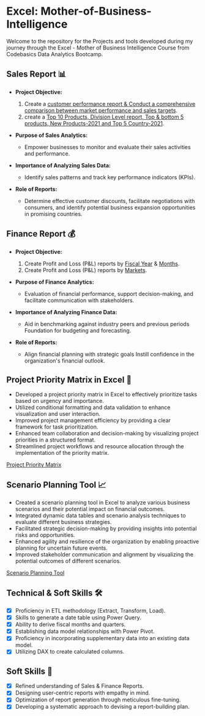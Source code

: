 
# Excel: Mother-of-Business-Intelligence

Welcome to the repository for the Projects and tools developed during my journey through the Excel - Mother of Business Intelligence Course from Codebasics Data Analytics Bootcamp.

## Sales Report 📊

- **Project Objective:** 
    1. Create a [customer performance report & Conduct a comprehensive comparison between market performance and sales targets](https://github.com/gRaza25/Excel-Mother-of-Business-Intelligence/blob/main/AtliQ_Sales_Analytics_Report.pdf).
    2. create a [Top 10 Products, Division Level report, Top & bottom 5 products, New Products-2021 and Top 5 Country-2021](https://github.com/gRaza25/Excel-Mother-of-Business-Intelligence/blob/main/AtliQ_Sales_Analytics_Report.pdf).

- **Purpose of Sales Analytics:** 
    - Empower businesses to monitor and evaluate their sales activities and performance.
    
- **Importance of Analyzing Sales Data:** 
    - Identify sales patterns and track key performance indicators (KPIs).
    
- **Role of Reports:** 
    - Determine effective customer discounts, facilitate negotiations with consumers, and identify potential business expansion opportunities in promising countries.

## Finance Report 💰

- **Project Objective:** 
    1. Create Profit and Loss (P&L) reports by [Fiscal Year](https://github.com/gRaza25/Excel-Mother-of-Business-Intelligence/blob/main/AtliQ_Finance_Analytics_Report.pdf) & [Months](https://github.com/gRaza25/Excel-Mother-of-Business-Intelligence/blob/main/AtliQ_Finance_Analytics_Report.pdf).
    2. Create Profit and Loss (P&L) reports by [Markets](https://github.com/gRaza25/Excel-Mother-of-Business-Intelligence/blob/main/AtliQ_Finance_Analytics_Assignment.pdf).

- **Purpose of Finance Analytics:** 
    - Evaluation of financial performance, support decision-making, and facilitate communication with stakeholders.
    
- **Importance of Analyzing Finance Data:** 
    - Aid in benchmarking against industry peers and previous periods Foundation for budgeting and forecasting.
    
- **Role of Reports:** 
    - Align financial planning with strategic goals Instill confidence in the organization's financial outlook.

## Project Priority Matrix in Excel 🎨

- Developed a project priority matrix in Excel to effectively prioritize tasks based on urgency and importance.
- Utilized conditional formatting and data validation to enhance visualization and user interaction.
- Improved project management efficiency by providing a clear framework for task prioritization.
- Enhanced team collaboration and decision-making by visualizing project priorities in a structured format.
- Streamlined project workflows and resource allocation through the implementation of the priority matrix.

[Project Priority Matrix](https://github.com/gRaza25/Excel-Mother-of-Business-Intelligence/blob/main/Project%20Priority%20Matrix.pdf)

## Scenario Planning Tool 📈

- Created a scenario planning tool in Excel to analyze various business scenarios and their potential impact on financial outcomes.
- Integrated dynamic data tables and scenario analysis techniques to evaluate different business strategies.
- Facilitated strategic decision-making by providing insights into potential risks and opportunities.
- Enhanced agility and resilience of the organization by enabling proactive planning for uncertain future events.
- Improved stakeholder communication and alignment by visualizing the potential outcomes of different scenarios.

[Scenario Planning Tool](https://github.com/gRaza25/Excel-Mother-of-Business-Intelligence/blob/main/Scenario%20Planning%20Tool.pdf)

## Technical & Soft Skills 🛠️

- [x]	Proficiency in ETL methodology (Extract, Transform, Load).
- [x]	Skills to generate a date table using Power Query.
- [x]	Ability to derive fiscal months and quarters.
- [x]	Establishing data model relationships with Power Pivot.
- [x]	Proficiency in incorporating supplementary data into an existing data model.
- [x]	Utilizing DAX to create calculated columns.

## Soft Skills 🧠

- [x]	Refined understanding of Sales & Finance Reports.
- [x]	Designing user-centric reports with empathy in mind.
- [x]	Optimization of report generation through meticulous fine-tuning.
- [x]	Developing a systematic approach to devising a report-building plan.

